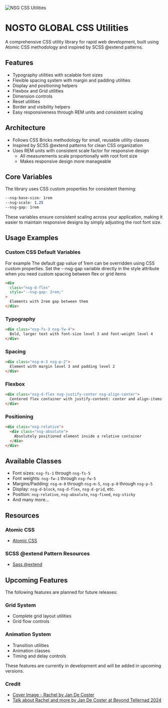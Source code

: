 ![NSG CSS Utilities](https://i.ibb.co/ZJJMgPS/nsg-utils.jpg)

# NOSTO GLOBAL CSS Utilities

A comprehensive CSS utility library for rapid web development, built using Atomic CSS methodology and inspired by SCSS @extend patterns.

## Features

- Typography utilities with scalable font sizes
- Flexible spacing system with margin and padding utilities
- Display and positioning helpers
- Flexbox and Grid utilities
- Dimension controls
- Reset utilities
- Border and visibility helpers
- Easy responsiveness through REM units and consistent scaling

## Architecture

- Follows CSS Bricks methodology for small, reusable utility classes
- Inspired by SCSS @extend patterns for clean CSS organization
- Uses REM units with consistent scale factor for responsive design
  - All measurements scale proportionally with root font size
  - Makes responsive design more manageable

## Core Variables

The library uses CSS custom properties for consistent theming:

```css
--nsg-base-size: 1rem
--nsg-scale: 1.25
--nsg-gap: 1rem
```

These variables ensure consistent scaling across your application, making it easier to maintain responsive designs by simply adjusting the root font size.

## Usage Examples

### Custom CSS Default Variables

For example The default gap value of 1rem can be overridden using CSS custom properties. Set the --nsg-gap variable directly in the style attribute when you need custom spacing between flex or grid items

```html
<div
  class="nsg-d-flex"
  style="--nsg-gap: 2rem;"
>
  Elements with 2rem gap between them
</div>
```

### Typography

```html
<div class="nsg-fs-3 nsg-fw-4">
  Bold, larger text with font-size level 3 and font-weight level 4
</div>
```

### Spacing

```html
<div class="nsg-m-3 nsg-p-2">
  Element with margin level 3 and padding level 2
</div>
```

### Flexbox

```html
<div class="nsg-d-flex nsg-justify-center nsg-align-center">
  Centered flex container with justify-content: center and align-items: center
</div>
```

### Positioning

```html
<div class="nsg-relative">
  <div class="nsg-absolute">
    Absolutely positioned element inside a relative container
  </div>
</div>
```

## Available Classes

- Font sizes: `nsg-fs-1` through `nsg-fs-5`
- Font weights: `nsg-fw-1` through `nsg-fw-5`
- Margins/Padding: `nsg-m-0` through `nsg-m-5`, `nsg-p-0` through `nsg-p-5`
- Display: `nsg-d-block`, `nsg-d-flex`, `nsg-d-grid`, etc.
- Position: `nsg-relative`, `nsg-absolute`, `nsg-fixed`, `nsg-sticky`
- And many more...

## Resources

### Atomic CSS

- [Atomic CSS ](https://compiledcssinjs.com/docs/atomic-css)

### SCSS @extend Pattern Resources

- [Sass @extend ](https://sass-lang.com/guide/#mixins)

## Upcoming Features

The following features are planned for future releases:

### Grid System

- Complete grid layout utilities
- Grid flow controls

### Animation System

- Transition utilities
- Animation classes
- Timing and delay controls

These features are currently in development and will be added in upcoming versions.

### Credit

- [Cover Image - Rachel by Jan De Coster](https://www.behance.net/gallery/17061285/Rachel-Melting-Robot-Hearts)
- [Talk about Rachel and more by Jan De Coster at Beyond Tellernad 2024](https://youtu.be/XxDnTDe36Oc?si=je7m93kfGUiSPq6t)
